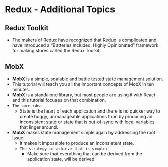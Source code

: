 # Redux - Additional Topics
## Redux Toolkit
  - The makers of Redux have recognized that Redux is complicated and have introduced a “Batteries Included, Highly Opinionated” framework for making stores called the Redux Toolkit
## MobX
  - **MobX** is a simple, scalable and battle tested state management solution. 
  - This tutorial will teach you all the important concepts of MobX in ten minutes. 
  - **MobX** is a standalone library, but most people are using it with React and this tutorial focuses on that combination.
  - `The core idea`
    - State is the heart of each application and there is no quicker way to create buggy, unmanageable applications than by producing an inconsistent state or state that is out-of-sync with local variables that linger around. 
   - **MobX** makes state management simple again by addressing the root issue: 
     - it makes it impossible to produce an inconsistent state. 
     - `The strategy to achieve that is simple:` 
       - Make sure that everything that can be derived from the application state, will be derived.